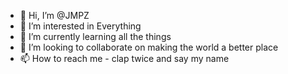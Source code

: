 - 👋 Hi, I’m @JMPZ
- 👀 I’m interested in Everything
- 🌱 I’m currently learning all the things
- 💞️ I’m looking to collaborate on making the world a better place
- 📫 How to reach me - clap twice and say my name

<!---
JMPZ/JMPZ is a ✨ special ✨ repository because its `README.md` (this file) appears on your GitHub profile.
You can click the Preview link to take a look at your changes.
--->
